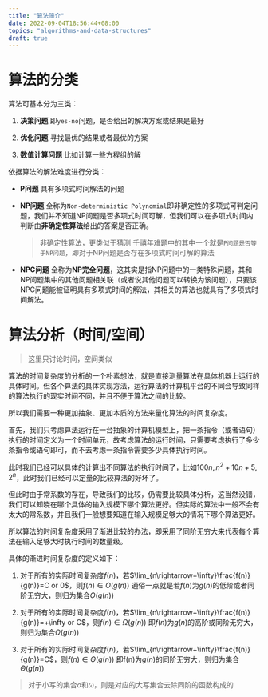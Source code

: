 ```yaml
---
title: "算法简介"
date: 2022-09-04T18:56:44+08:00
topics: "algorithms-and-data-structures"
draft: true
---
```


# 算法的分类

算法可基本分为三类：

1. **决策问题**
   即`yes-no`问题，是否给出的解决方案或结果是最好

2. **优化问题**
   寻找最优的结果或者最优的方案

3. **数值计算问题**
   比如计算一些方程组的解

依据算法的解法难度进行分类：

* **P问题**
  具有多项式时间解法的问题

* **NP问题**
  全称为`Non-deterministic Polynomial`即非确定性的多项式可判定问题，我们并不知道NP问题是否多项式时间可解，但我们可以在多项式时间内判断由**非确定性算法**给出的答案是否正确。
  
  > 非确定性算法，更类似于猜测
  > 千禧年难题中的其中一个就是`P问题是否等于NP问题`，即对于NP问题是否存在多项式时间可解的算法

* **NPC问题**
  全称为**NP完全问题**，这其实是指NP问题中的一类特殊问题，其和NP问题集中的其他问题相关联（或者说其他问题可以转换为该问题），只要该NPC问题能被证明具有多项式时间的解法，其相关的算法也就具有了多项式时间解法。

# 算法分析（时间/空间）

> 这里只讨论时间，空间类似

算法的时间复杂度的分析的一个朴素想法，就是直接测量算法在具体机器上运行的具体时间。但各个算法的具体实现方法，运行算法的计算机平台的不同会导致同样的算法执行的现实时间不同，并且不便于算法之间的比较。

所以我们需要一种更加抽象、更加本质的方法来量化算法的时间复杂度。

首先，我们只考虑算法运行在一台抽象的计算机模型上，把一条指令（或者语句）执行的时间定义为一个时间单元，故考虑算法的运行时间，只需要考虑执行了多少条指令或语句即可，而不去考虑一条指令需要多少具体执行时间。

此时我们已经可以具体的计算出不同算法的执行时间了，比如$100n, n^2+10n+5, 2^n$，此时我们已经可以定量的比较算法的好坏了。

但此时由于常系数的存在，导致我们的比较，仍需要比较具体分析，这当然没错，我们可以知晓在哪个具体的输入规模下哪个算法更好。但实际的算法中一般不会有太大的常系数，并且我们一般想要知道在输入规模足够大的情况下哪个算法更好。

所以算法的时间复杂度采用了渐进比较的办法，即采用了同阶无穷大来代表每个算法在输入足够大时执行时间的数量级。

具体的渐进时间复杂度的定义如下：

1. 对于所有的实际时间复杂度$f(n)$，若$\lim_{n\rightarrow+\infty}\frac{f(n)}{g(n)}=C or 0$，则$f(n)\in O(g(n))$
   通俗一点就是若$f(n)$为$g(n)$的低阶或者同阶无穷大，则归为集合$O(g(n))$

2. 对于所有的实际时间复杂度$f(n)$，若$\lim_{n\rightarrow+\infty}\frac{f(n)}{g(n)}=+\infty or C$，则$f(n)\in \Omega(g(n))$
    即$f(n)$为$g(n)$的高阶或同阶无穷大，则归为集合$\Omega(g(n))$

3. 对于所有的实际时间复杂度$f(n)$，若$\lim_{n\rightarrow+\infty}\frac{f(n)}{g(n)}=C$，则$f(n)\in \Theta(g(n))$
    即f(n)为$g(n)$的同阶无穷大，则归为集合$\Theta(g(n))$

> 对于小写的集合$o$和$\omega$，则是对应的大写集合去除同阶的函数构成的
